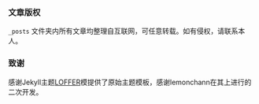 ### 文章版权

`_posts` 文件夹内所有文章均整理自互联网，可任意转载。如有侵权，请联系本人。

### 致谢

感谢Jekyll主题[LOFFER](https://fromendworld.github.io/LOFFER/)模提供了原始主题模板，感谢lemonchann在其上进行的二次开发。

